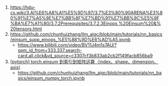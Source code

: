 

1. https://hdu-cs.wiki/3.AI%E6%A8%A1%E5%9D%97/3.7%E3%80%90ARENA%E3%80%91%E7%A5%9E%E7%BB%8F%E7%BD%91%E7%BB%9C%E5%9F%BA%E7%A1%80/3.7.2Prerequisites/3.7.2.3Einops,%20Einsum%20&%20tensors.html
2. https://github.com/chunhuizhang/llm_aigc/blob/main/tutorials/nn_basics/einsum_supp_einops_%E5%88%9D%E6%AD%A5.ipynb
   - https://www.bilibili.com/video/BV11J4m1s7AU/?spm_id_from=333.337.search-card.all.click&vd_source=c3307cf3b833ab2cb2f149facb856ba9
3. [[pytorch] torch.einsum 到索引到矩阵运算（index、shape、dimension、axis)](https://www.bilibili.com/video/BV1Fx4y1X72e?spm_id_from=333.788.videopod.sections&vd_source=c3307cf3b833ab2cb2f149facb856ba9)
   - https://github.com/chunhuizhang/llm_aigc/blob/main/tutorials/nn_basics/einsum_numpy_torch.ipynb

